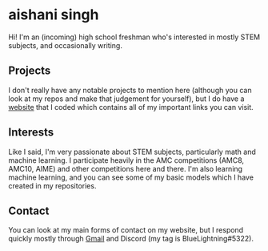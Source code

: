 # aishani singh
Hi! I'm an (incoming) high school freshman who's interested in mostly STEM subjects, and occasionally writing.

## Projects
I don't really have any notable projects to mention here (although you can look at my repos and make that judgement for yourself), but I do have a [website](https://aishani-singh.github.io) that I coded which contains all of my important links you can visit. 

## Interests
Like I said, I'm very passionate about STEM subjects, particularly math and machine learning. I participate heavily in the AMC competitions (AMC8, AMC10, AIME) and other competitions here and there. I'm also learning machine learning, and you can see some of my basic models which I have created in my repositories.

## Contact
You can look at my main forms of contact on my website, but I respond quickly mostly through [Gmail](mailto:aishani.singh@gmail.com) and Discord (my tag is BlueLightning#5322).

